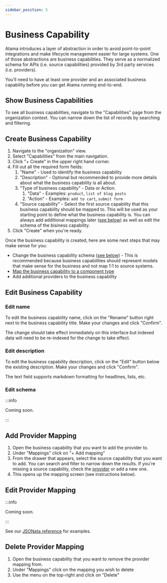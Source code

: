 ```yaml
---
sidebar_position: 5
---
```


# Business Capability
Atama introduces a layer of abstraction in order to avoid point-to-point integrations and make lifecycle management easier for large systems. One of those abstractions are business capabilities. They serve as a normalized schema for APIs (i.e. source capabilities) provided by 3rd party services (i.e. providers).

You’ll need to have at least one provider and an associated business capability before you can get Atama running end-to-end.

## Show Business Capabilities
To see all business capabilities, navigate to the "Capabilities" page from the organization context. You can narrow down the list of records by searching and filtering.

## Create Business Capability
1. Navigate to the "organization" view.
2. Select "Capabilities" from the main navigation.
3. Click "+ Create" in the upper right hand corner.
4. Fill out all the required form fields:
    1. "Name" - Used to identify the business capability
    2. "Description" - Optional but recommended to provide more details about what the business capability is all about.
    3. "Type of business capability" - Data or Action.
        1. "Data" - Examples: `product`, `list of blog posts`
        2. "Action" - Examples: `add to cart`, `submit form`
    4. "Source capability" - Select the first source capability that this business capability should be mapped to. This will be used as your starting point to define what the business capability is. You can always add additional mappings later ([see below](#add-provider-mapping)) as well as edit the schema of the bisiness capability.
5. Click "Create" when you're ready.

Once the business capability is created, here are some next steps that may make sense for you:

* Change the business capability schema ([see below](#edit-schema)) - This is recommended because business capabilities should represent models that make sense for the business and not map 1:1 to source systems.
* [Map the business capability to a component type](./component/index.md#example-mapping)
* Add additional providers to the business capability

## Edit Business Capability

### Edit name
To edit the business capability name, click on the "Rename" button right next to the business capability title. Make your changes and click "Confirm".

The change should take effect immediately on this interface but indexed data will need to be re-indexed for the change to take effect.

### Edit description
To edit the business capability description, click on the "Edit" button below the existing description. Make your changes and click "Confirm".

The text field supports markdown formatting for headlines, lists, etc.

### Edit schema

:::info

Coming soon.

:::

## Add Provider Mapping

1. Open the business capability that you want to add the provider to.
2. Under "Mappings" click on "+ Add mapping"
3. From the drawer that appears, select the source capability that you want to add. You can search and filter to narrow down the results. If you're missing a source capability, check the [provider](../composer-core/providers/README.md) or add a new one.
4. This opens up the mapping screen (see instructions below).

## Edit Provider Mapping

:::info

Coming soon.

:::

See our [JSONata reference](../composer-core/jsonata-reference.md) for examples.

## Delete Provider Mapping

1. Open the business capability that you want to remove the provider mapping from.
2. Under "Mappings" click on the mapping you wish to delete
3. Use the menu on the top-right and click on "Delete"

